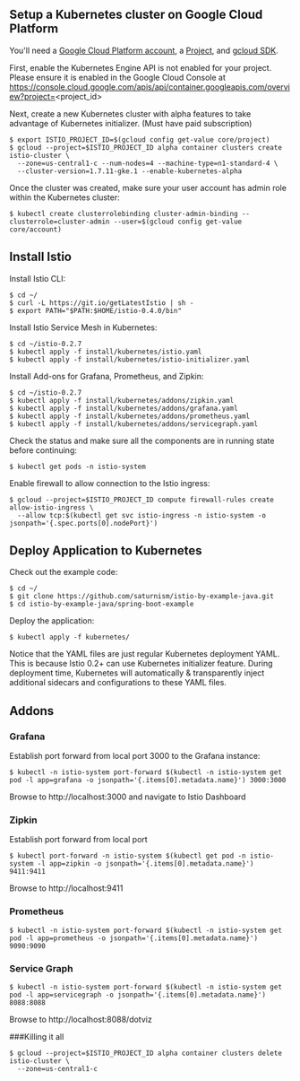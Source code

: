 ## Setup a Kubernetes cluster on Google Cloud Platform

You'll need a [Google Cloud Platform account](https://cloud.google.com/), a [Project](https://cloud.google.com/resource-manager/docs/creating-managing-projects), and [gcloud SDK](https://cloud.google.com/sdk/).

First, enable the Kubernetes Engine API is not enabled for your project. Please ensure it is enabled in the Google Cloud Console at https://console.cloud.google.com/apis/api/container.googleapis.com/overview?project=<project_id>

Next, create a new Kubernetes cluster with alpha features to take advantage of Kubernetes initializer. (Must have paid subscription)
```
$ export ISTIO_PROJECT_ID=$(gcloud config get-value core/project)
$ gcloud --project=$ISTIO_PROJECT_ID alpha container clusters create istio-cluster \
  --zone=us-central1-c --num-nodes=4 --machine-type=n1-standard-4 \
  --cluster-version=1.7.11-gke.1 --enable-kubernetes-alpha
```

Once the cluster was created, make sure your user account has admin role within the Kubernetes cluster:
```
$ kubectl create clusterrolebinding cluster-admin-binding --clusterrole=cluster-admin --user=$(gcloud config get-value core/account)
```

## Install Istio

Install Istio CLI:
```
$ cd ~/
$ curl -L https://git.io/getLatestIstio | sh -
$ export PATH="$PATH:$HOME/istio-0.4.0/bin"
```

Install Istio Service Mesh in Kubernetes:
```
$ cd ~/istio-0.2.7
$ kubectl apply -f install/kubernetes/istio.yaml
$ kubectl apply -f install/kubernetes/istio-initializer.yaml
```

Install Add-ons for Grafana, Prometheus, and Zipkin:
```
$ cd ~/istio-0.2.7
$ kubectl apply -f install/kubernetes/addons/zipkin.yaml
$ kubectl apply -f install/kubernetes/addons/grafana.yaml
$ kubectl apply -f install/kubernetes/addons/prometheus.yaml
$ kubectl apply -f install/kubernetes/addons/servicegraph.yaml
```

Check the status and make sure all the components are in running state before continuing:
```
$ kubectl get pods -n istio-system
```

Enable firewall to allow connection to the Istio ingress:
```
$ gcloud --project=$ISTIO_PROJECT_ID compute firewall-rules create allow-istio-ingress \ 
  --allow tcp:$(kubectl get svc istio-ingress -n istio-system -o jsonpath='{.spec.ports[0].nodePort}')
```

## Deploy Application to Kubernetes
Check out the example code:
```
$ cd ~/
$ git clone https://github.com/saturnism/istio-by-example-java.git
$ cd istio-by-example-java/spring-boot-example
```

Deploy the application:
```
$ kubectl apply -f kubernetes/
```

Notice that the YAML files are just regular Kubernetes deployment YAML. This is because Istio 0.2+ can use Kubernetes initializer feature.
During deployment time, Kubernetes will automatically & transparently inject additional sidecars and configurations to these YAML files.

## Addons
### Grafana
Establish port forward from local port 3000 to the Grafana instance:
```
$ kubectl -n istio-system port-forward $(kubectl -n istio-system get pod -l app=grafana -o jsonpath='{.items[0].metadata.name}') 3000:3000
```

Browse to http://localhost:3000 and navigate to Istio Dashboard

### Zipkin
Establish port forward from local port 
```
$ kubectl port-forward -n istio-system $(kubectl get pod -n istio-system -l app=zipkin -o jsonpath='{.items[0].metadata.name}') 9411:9411
```

Browse to http://localhost:9411

### Prometheus
```
$ kubectl -n istio-system port-forward $(kubectl -n istio-system get pod -l app=prometheus -o jsonpath='{.items[0].metadata.name}') 9090:9090
```

### Service Graph
```
$ kubectl -n istio-system port-forward $(kubectl -n istio-system get pod -l app=servicegraph -o jsonpath='{.items[0].metadata.name}') 8088:8088
```

Browse to http://localhost:8088/dotviz

###Killing it all
```
$ gcloud --project=$ISTIO_PROJECT_ID alpha container clusters delete istio-cluster \
  --zone=us-central1-c
```
